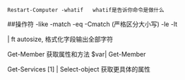 
```Restart-Computer -whatif   whatif是告诉你命令是做什么```

##操作符
    -like
    -match
    -eq 
    -Cmatch (严格区分大小写)
    -le
    -lt

| ft autosize, 格式化字段输出全部字符

Get-Member 获取属性和方法
$var| Get-Member

Get-Services [1] | Select-object  获取更具体的属性